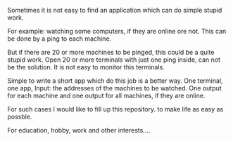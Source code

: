 Sometimes it is not easy to find an application 
which can do simple stupid work.

For example: 
watching some computers, if they are online ore not.
This can be done by a ping to each machine.

But if there are 20 or more machines to be pinged,
this could be a quite stupid work.
Open 20 or more terminals with just one ping inside, can not be the solution.
It is not easy to monitor this terminals. 

Simple to write a short app which do this job is a better way.
One terminal, one app, Input: the addresses of the machines to be watched. 
One output for each machine and one output for all machines, if they are online. 

For such cases I would like to fill up this repository.
to make life as easy as possble.

For education, hobby, work and other interests....
